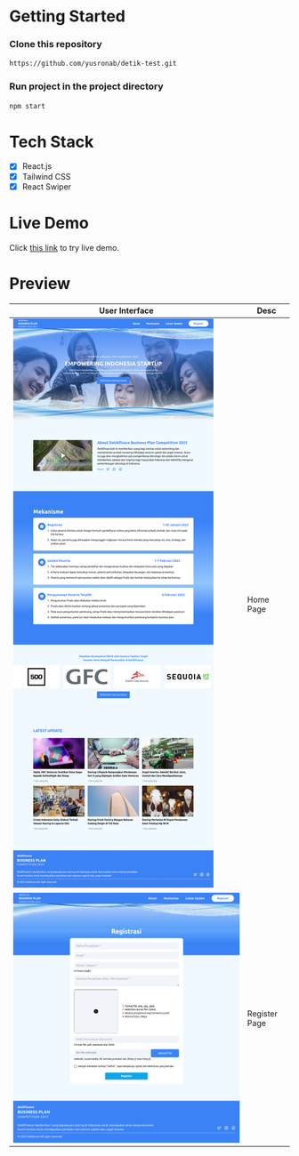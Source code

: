 # Getting Started

### Clone this repository

```bash
https://github.com/yusronab/detik-test.git
```

### Run project in the project directory

```bash
npm start
```

# Tech Stack

- [x] React.js
- [x] Tailwind CSS
- [x] React Swiper

# Live Demo

Click [this link](https://github.com/yusronab) to try live demo.

# Preview

| User Interface    | Desc |
| -------- | ------- |
| ![](./public/preview1.png)  | Home Page |
| ![](./public/preview2.png)  | Register Page |

